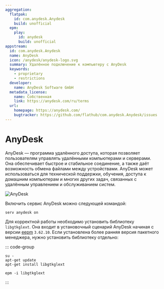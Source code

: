 ```yaml
---
aggregation:
  flatpak:
    id: com.anydesk.Anydesk
    build: unofficial
  epm:
    play:
      id: anydesk
      build: unofficial
appstream:
  id: com.anydesk.Anydesk
  name: AnyDesk
  icon: /anydesk/anydesk-logo.svg
  summary: Удалённое подключение к компьютеру с AnyDesk
  keywords:
    - proprietary
    - restrictions
  developer:
    name: AnyDesk Software GmbH
  metadata_license:
    name: Собственная
    link: https://anydesk.com/ru/terms
  url:
    homepage: https://anydesk.com/
    bugtracker: https://github.com/flathub/com.anydesk.Anydesk/issues
---
```


# AnyDesk

AnyDesk — программа удалённого доступа, которая позволяет пользователям управлять удалёнными компьютерами и серверами. Она обеспечивает быстрое и стабильное соединение, а также даёт возможность обмена файлами между устройствами. AnyDesk может использоваться для технической поддержки, обучения, доступа к домашним компьютерам и многих других задач, связанных с удалённым управлением и обслуживанием систем.

![AnyDesk](/anydesk/anydesk-1.png)

<!--@include: @apps/_parts/install/content-flatpak.md-->

<!--@include: @apps/_parts/install/content-epm-play.md-->

Включить сервис AnyDesk можно следующей командой:

```shell
serv anydesk on
```

Для корректной работы необходимо установить библиотеку `libgtkglext`. Она входит в установочный сценарий AnyDesk начиная с версии [eepm](/epm) `3.62.10`. Если установлена более ранняя версия пакетного менеджера, нужно установить библиотеку отдельно:

::: code-group

```shell[apt-get]
su -
apt-get update
apt-get install libgtkglext
```

```shell[epm]
epm -i libgtkglext
```

:::
